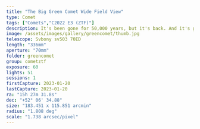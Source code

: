 ```yaml
---
title: "The Big Green Comet Wide Field View"
type: Comet
tags: ["Comets","C2022 E3 (ZTF)"]
description: It's been gone for 50,000 years, but it's back. And it's green. Really green. C/2022 E3 (ZTF).
image: /assets/images/gallery/greencomet/thumb.jpg
telescope: Svbony sv503 70ED
length: "336mm"
aperture: "70mm"
folder: greencomet
group: cometztf
exposure: 60
lights: 51
sessions: 1
firstCapture: 2023-01-20 
lastCapture: 2023-01-20
ra: "15h 27m 31.8s"
dec: "+52° 06' 34.88"
size: "183.451 x 115.851 arcmin"
radius: "1.808 deg"
scale: "1.738 arcsec/pixel"
---
```

